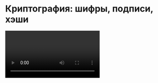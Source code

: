#   Криптография: шифры, подписи, хэши

<video autoplay="on" loop="on" src="media/mycrypto.mp4"/>

----
##  Древние
![bg right fit](media/tarabar.jpg)
  - Аристотель - криптоаналитик
  - цезарь
  - тарабарщина

````
б в г д ж з к л м н
щ ш ч ц х ф т с р п
````

----
##  Grand Chiffre
![bg right fit](media/chiffre.png)

  - Rossignol
  - слоговый шифр
  - 131/711 это "e" 

----
##  WWI Танненберг
![bg right fit](media/samsonov.jpg)

----
##  Роторные и enigma
![bg right fit](media/enigma.jpg)

  - ввод/вывод
  - [роторы][e]
  - рефлектор
  - штекеры

[e]: https://www.quora.com/How-exactly-did-the-Enigma-machine-work-How-did-the-plugboard-and-the-rotors-change-the-letters/answer/Werner-Hermann-3
----
##  Роторные и enigma (2)
![bg right fit](media/enigma2.jpeg)

  - уязвимость - штекеры
  - уязвимость - рефлектор
  - уязвимость - роторы

----
##  Crypto AG
![bg right fit](media/cryptoag.webp)
  - Хагелин и Фридман, 1955
  - 1970 CIA&BND
  - “too bright to remain unwitting” 
  - Палево

[c]: https://www.washingtonpost.com/graphics/2020/world/national-security/cia-crypto-encryption-machines-espionage/

----
##  Примитив: хэш-функция

 1. быстро считается
 2. невозможно подобрать данные под хэш
 3. $h(a)=h(b) \implies a=b$ 
 4. эффект лавины

----
##  Блочные симметричные
![bg right](media/feistel.png)

  - SP-сеть
  - Фейстель
  - режим работы блочного шифра
  - ГОСТ [Кузнечик, Магма][k]

[k]: https://habr.com/ru/post/530816/?ysclid=l9l190ann207151473

----
##  Поточные симметричные шифры

  - гамма
  - Шеннон
  - Бернштейн: Salsa, ChaCha 

----
##  Асимметричные

  - RSA
  - заплатки
  - Elliptic Curve

----
##  Обмен ключами
![bg right fit](media/dh.svg)
  - Классика
  - Diffie-Hellman
  - Привет от Сноудена
  - [LogJam][l]
  - PKI

[l]: https://weakdh.org/

----
##  Конструкции Меркла
![bg right:70% fit](media/binary.png)

  - Эффект лавины-лавины

----
##  Выводы

  - NOBUS
  - Подстава - норма жизни
  - Проверка практикой (ZKP)
  - Граничные условия
  - ЛПП

----
##  Практика: разбор libsodium
----
##  Практика: разбор OpenSSL
----


10. общая ситуация (NSA, Бернштейн, МО РФ)
- Симметричные шифры
- - Блочные
- - - Режимы шифрования (ECB, CBC и т.д.)
- - - Сеть Фейстеля (DES)
- - - SPN (AES)
- - Потоковые
- - - Генераторы псевдослучайных последовательностей (LFSR)
- - - Гаммирование (RC4)
- Асиметричные (Rabin, RSA)
- Обмен ключами (Diffie–Hellman)
- Конструкции Мёркла


